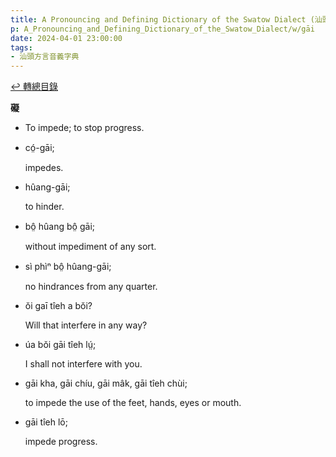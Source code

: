 ```yaml
---
title: A Pronouncing and Defining Dictionary of the Swatow Dialect (汕頭方言音義字典) / gāi
p: A_Pronouncing_and_Defining_Dictionary_of_the_Swatow_Dialect/w/gāi
date: 2024-04-01 23:00:00
tags: 
- 汕頭方言音義字典
---
```


[↩️ 轉總目錄](/A_Pronouncing_and_Defining_Dictionary_of_the_Swatow_Dialect)


**礙**
- To impede; to stop progress.

- có̤-gāi;

  impedes.

- hûang-gāi;

  to hinder.

- bô̤ hûang bô̤ gāi;

  without impediment of any sort.

- sì phìⁿ bô̤ hûang-gāi;

  no hindrances from any quarter.

- ŏi gaī tîeh a bŏi?

  Will that interfere in any way?

- úa bŏi gāi tîeh lṳ́;

  I shall not interfere with you.

- gāi kha, gāi chíu, gāi mâk, gāi tîeh chùi;

  to impede the use of the feet, hands, eyes or mouth.

- gāi tîeh lō;

  impede progress.